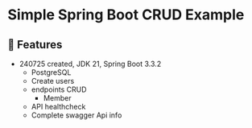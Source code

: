 # Simple Spring Boot CRUD Example

## 📌 Features

- 240725 created, JDK 21, Spring Boot 3.3.2
    - PostgreSQL
    - Create users
    - endpoints CRUD
        - Member
    - API healthcheck
    - Complete swagger Api info